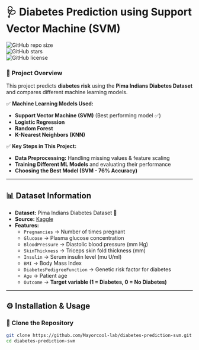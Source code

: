 # 🩺 Diabetes Prediction using Support Vector Machine (SVM)  

![GitHub repo size](https://img.shields.io/github/repo-size/Mayorcool-lab/diabetes-prediction-svm)  
![GitHub stars](https://img.shields.io/github/stars/Mayorcool-lab/diabetes-prediction-svm?style=social)  
![GitHub license](https://img.shields.io/badge/License-MIT-blue.svg)  

### 📌 **Project Overview**  
This project predicts **diabetes risk** using the **Pima Indians Diabetes Dataset** and compares different machine learning models.  

✅ **Machine Learning Models Used:**  
- **Support Vector Machine (SVM)** (Best performing model ✅)  
- **Logistic Regression**  
- **Random Forest**  
- **K-Nearest Neighbors (KNN)**  

✅ **Key Steps in This Project:**  
- **Data Preprocessing:** Handling missing values & feature scaling  
- **Training Different ML Models** and evaluating their performance  
- **Choosing the Best Model (SVM - 76% Accuracy)**  

---

## 📊 **Dataset Information**  
- **Dataset:** Pima Indians Diabetes Dataset 📂  
- **Source:** [Kaggle](https://www.kaggle.com/datasets/uciml/pima-indians-diabetes-database)  
- **Features:**  
  - `Pregnancies` → Number of times pregnant  
  - `Glucose` → Plasma glucose concentration  
  - `BloodPressure` → Diastolic blood pressure (mm Hg)  
  - `SkinThickness` → Triceps skin fold thickness (mm)  
  - `Insulin` → Serum insulin level (mu U/ml)  
  - `BMI` → Body Mass Index  
  - `DiabetesPedigreeFunction` → Genetic risk factor for diabetes  
  - `Age` → Patient age  
  - `Outcome` → **Target variable (1 = Diabetes, 0 = No Diabetes)**  

---

## ⚙️ **Installation & Usage**  
### **🔹 Clone the Repository**  
```bash
git clone https://github.com/Mayorcool-lab/diabetes-prediction-svm.git
cd diabetes-prediction-svm
